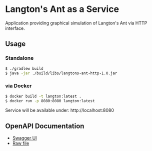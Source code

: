 # Langton's Ant as a Service
Application providing graphical simulation of Langton's Ant via HTTP interface.

## Usage

### Standalone
```bash
$ ./gradlew build
$ java -jar ./build/libs/langtons-ant-http-1.0.jar
```

### via Docker
```bash
$ docker build -t langton:latest .
$ docker run -p 8080:8080 langton:latest
```

Service will be available under: http://localhost:8080

## OpenAPI Documentation
- [Swagger UI](http://petstore.swagger.io/?url=https://raw.githubusercontent.com/gogus/langton/master/doc/openapi.yml)
- [Raw file](https://github.com/gogus/langton/blob/master/doc/openapi.yml)